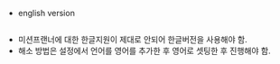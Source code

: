 

- english version
  ```
 - 미션프랜너에 대한 한글지원이 제대로 안되어 한글버전을 사용해야 함.
 - 해소 방법은 설정에서 언어를 영어를 추가한 후 영어로 셋팅한 후 진행해야 함.

  ```

